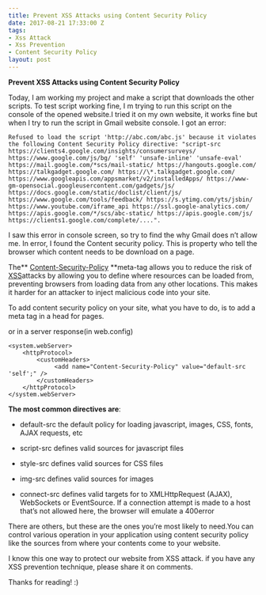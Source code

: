 ```yaml
---
title: Prevent XSS Attacks using Content Security Policy
date: 2017-08-21 17:33:00 Z
tags:
- Xss Attack
- Xss Prevention
- Content Security Policy
layout: post
---
```


**Prevent XSS Attacks using Content Security Policy**

Today, I am working my project and make a script that downloads the other scripts. To test script working fine, I m trying to run this script on the console of the opened website.I tried it on my own website, it works fine but when I try to run the script in Gmail website console. I got an error:

    Refused to load the script 'http://abc.com/abc.js' because it violates the following Content Security Policy ﻿directive: "script-src https://clients4.google.com/insights/consumersurveys/ ﻿https://www.google.com/js/bg/ 'self' 'unsafe-inline' 'unsafe-eval' ﻿https://mail.google.com/*scs/mail-static/ ﻿https://hangouts.google.com/ https://talkgadget.google.com/ ﻿https://\*.talkgadget.google.com/ ﻿https://www.googleapis.com/appsmarket/v2/installedApps/ ﻿https://www-gm-opensocial.googleusercontent.com/gadgets/js/ ﻿https://docs.google.com/static/doclist/client/js/ ﻿https://www.google.com/tools/feedback/ ﻿https://s.ytimg.com/yts/jsbin/ ﻿https://www.youtube.com/iframe_api ﻿https://ssl.google-analytics.com/ ﻿https://apis.google.com/*/scs/abc-static/ ﻿https://apis.google.com/js/ ﻿https://clients1.google.com/complete/....".

I saw this error in console screen, so try to find the why Gmail does n’t allow me. In error, I found the Content security policy. This is property who tell the browser which content needs to be download on a page.

The\*\* [Content-Security-Policy](https://content-security-policy.com/) \*\*meta-tag allows you to reduce the risk of [XSS](http://en.wikipedia.org/wiki/Cross-site_scripting)attacks by allowing you to define where resources can be loaded from, preventing browsers from loading data from any other locations. This makes it harder for an attacker to inject malicious code into your site.

To add content security policy on your site, what you have to do, is to add a meta tag in a head for pages.

<meta http-equiv="Content-Security-Policy" content="default-src 'self'">

or in a server response(in web.config)

    <system.webServer>
        <httpProtocol>
            <customHeaders>
                 <add name="Content-Security-Policy" value="default-src 'self';" />
            </customHeaders>
        </httpProtocol>
    </system.webServer>

**The most common directives are**:

* default-src the default policy for loading javascript, images, CSS, fonts, AJAX requests, etc

* script-src defines valid sources for javascript files

* style-src defines valid sources for CSS files

* img-src defines valid sources for images

* connect-src defines valid targets for to XMLHttpRequest (AJAX), WebSockets or EventSource. If a connection attempt is made to a host that’s not allowed here, the browser will emulate a 400error

There are others, but these are the ones you’re most likely to need.You can control various operation in your application using content security policy like the sources from where your contents come to your website.

I know this one way to protect our website from XSS attack. if you have any XSS prevention technique, please share it on comments.

Thanks for reading! :)